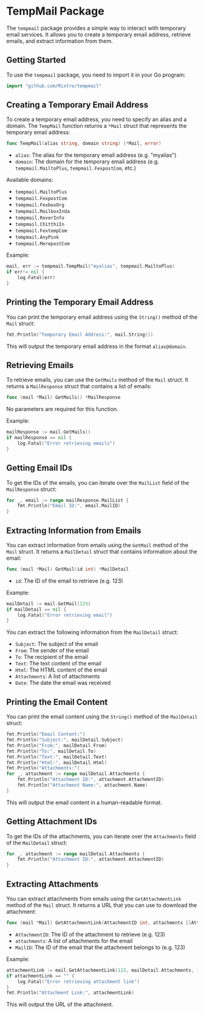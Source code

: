 **TempMail Package**
=====================

The `tempmail` package provides a simple way to interact with temporary email services. It allows you to create a temporary email address, retrieve emails, and extract information from them.

**Getting Started**
-------------------

To use the `tempmail` package, you need to import it in your Go program:
```go
import "github.com/Mixtre/tempmail"
```
**Creating a Temporary Email Address**
-------------------------------------

To create a temporary email address, you need to specify an alias and a domain. The `TempMail` function returns a `*Mail` struct that represents the temporary email address:
```go
func TempMail(alias string, domain string) (*Mail, error)
```
* `alias`: The alias for the temporary email address (e.g. "myalias")
* `domain`: The domain for the temporary email address (e.g. `tempmail.MailtoPlus`, `tempmail.FexpostCom`, etc.)

Available domains:

* `tempmail.MailtoPlus`
* `tempmail.FexpostCom`
* `tempmail.FexboxOrg`
* `tempmail.MailboxInUa`
* `tempmail.RoverInfo`
* `tempmail.ChitthiIn`
* `tempmail.FextempCom`
* `tempmail.AnyPink`
* `tempmail.MerepostCom`

Example:
```go
mail, err := tempmail.TempMail("myalias", tempmail.MailtoPlus)
if err!= nil {
    log.Fatal(err)
}
```
**Printing the Temporary Email Address**
--------------------------------------

You can print the temporary email address using the `String()` method of the `Mail` struct:
```go
fmt.Println("Temporary Email Address:", mail.String())
```
This will output the temporary email address in the format `alias@domain`.

**Retrieving Emails**
--------------------

To retrieve emails, you can use the `GetMails` method of the `Mail` struct. It returns a `MailResponse` struct that contains a list of emails:
```go
func (mail *Mail) GetMails() *MailResponse
```
No parameters are required for this function.

Example:
```go
mailResponse := mail.GetMails()
if mailResponse == nil {
    log.Fatal("Error retrieving emails")
}
```
**Getting Email IDs**
---------------------

To get the IDs of the emails, you can iterate over the `MailList` field of the `MailResponse` struct:
```go
for _, email := range mailResponse.MailList {
    fmt.Println("Email ID:", email.MailID)
}
```
**Extracting Information from Emails**
-------------------------------------

You can extract information from emails using the `GetMail` method of the `Mail` struct. It returns a `MailDetail` struct that contains information about the email:
```go
func (mail *Mail) GetMail(id int) *MailDetail
```
* `id`: The ID of the email to retrieve (e.g. 123)

Example:
```go
mailDetail := mail.GetMail(123)
if mailDetail == nil {
    log.Fatal("Error retrieving email")
}
```
You can extract the following information from the `MailDetail` struct:

* `Subject`: The subject of the email
* `From`: The sender of the email
* `To`: The recipient of the email
* `Text`: The text content of the email
* `Html`: The HTML content of the email
* `Attachments`: A list of attachments
* `Date`: The date the email was received

**Printing the Email Content**
-----------------------------

You can print the email content using the `String()` method of the `MailDetail` struct:
```go
fmt.Println("Email Content:")
fmt.Println("Subject:", mailDetail.Subject)
fmt.Println("From:", mailDetail.From)
fmt.Println("To:", mailDetail.To)
fmt.Println("Text:", mailDetail.Text)
fmt.Println("Html:", mailDetail.Html)
fmt.Println("Attachments:")
for _, attachment := range mailDetail.Attachments {
    fmt.Println("Attachment ID:", attachment.AttachmentID)
    fmt.Println("Attachment Name:", attachment.Name)
}
```
This will output the email content in a human-readable format.

**Getting Attachment IDs**
-------------------------

To get the IDs of the attachments, you can iterate over the `Attachments` field of the `MailDetail` struct:
```go
for _, attachment := range mailDetail.Attachments {
    fmt.Println("Attachment ID:", attachment.AttachmentID)
}
```
**Extracting Attachments**
-------------------------

You can extract attachments from emails using the `GetAttachmentLink` method of the `Mail` struct. It returns a URL that you can use to download the attachment:
```go
func (mail *Mail) GetAttachmentLink(AttachmentID int, attachments []Attachment, MailID int) string
```
* `AttachmentID`: The ID of the attachment to retrieve (e.g. 123)
* `attachments`: A list of attachments for the email
* `MailID`: The ID of the email that the attachment belongs to (e.g. 123)

Example:
```go
attachmentLink := mail.GetAttachmentLink(123, mailDetail.Attachments, 123)
if attachmentLink == "" {
    log.Fatal("Error retrieving attachment link")
}
fmt.Println("Attachment Link:", attachmentLink)
```
This will output the URL of the attachment.

